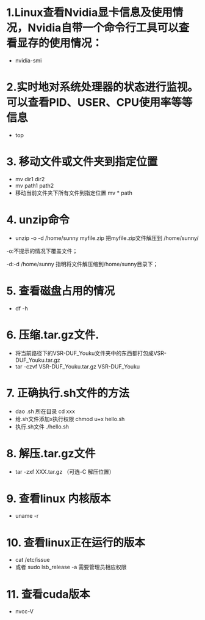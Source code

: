 # 1.Linux查看Nvidia显卡信息及使用情况，Nvidia自带一个命令行工具可以查看显存的使用情况：
* nvidia-smi

# 2.实时地对系统处理器的状态进行监视。可以查看PID、USER、CPU使用率等等信息
* top
# 3. 移动文件或文件夹到指定位置
* mv dir1 dir2
* mv path1 path2
* 移动当前文件夹下所有文件到指定位置 mv * path
# 4. unzip命令
* unzip -o -d /home/sunny myfile.zip
把myfile.zip文件解压到 /home/sunny/

-o:不提示的情况下覆盖文件；

-d:-d /home/sunny 指明将文件解压缩到/home/sunny目录下；
# 5. 查看磁盘占用的情况
* df -h
# 6. 压缩.tar.gz文件. 
* 将当前路径下的VSR-DUF_Youku文件夹中的东西都打包成VSR-DUF_Youku.tar.gz
* tar -czvf VSR-DUF_Youku.tar.gz VSR-DUF_Youku
# 7. 正确执行.sh文件的方法
* dao .sh 所在目录 cd xxx
* 给.sh文件添加x执行权限  chmod u+x hello.sh
* 执行.sh文件 ./hello.sh
# 8. 解压.tar.gz文件
* tar -zxf XXX.tar.gz （可选-C 解压位置）
# 9. 查看linux 内核版本
* uname -r
# 10. 查看linux正在运行的版本
* cat /etc/issue
* 或者 sudo lsb_release -a 需要管理员相应权限
# 11. 查看cuda版本
* nvcc-V
